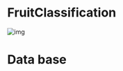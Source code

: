 # FruitClassification
![img](https://github.com/neginnoori/fruitClassification/blob/main/fotor-ai-20240224142232.jpg)
# Data base
